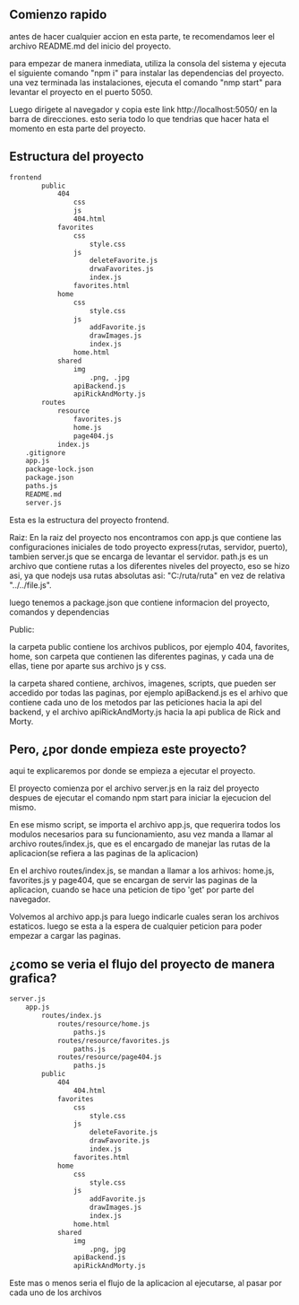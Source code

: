 ## Comienzo rapido

antes de hacer cualquier accion en esta parte, te recomendamos leer el archivo README.md del inicio del proyecto.

para empezar de manera inmediata, utiliza la consola del sistema y ejecuta el siguiente comando "npm i" para instalar las dependencias del proyecto. una vez terminada las instalaciones, ejecuta el comando "nmp start" para levantar el proyecto en el puerto 5050.

Luego dirigete al navegador y copia este link http://localhost:5050/ en la barra de direcciones.
esto seria todo lo que tendrias que hacer hata el momento en esta parte del proyecto.

## Estructura del proyecto 

```sh
frontend 
        public
            404
                css
                js
                404.html
            favorites
                css
                    style.css
                js
                    deleteFavorite.js
                    drwaFavorites.js
                    index.js
                favorites.html
            home
                css
                    style.css
                js
                    addFavorite.js
                    drawImages.js
                    index.js
                home.html
            shared
                img
                    .png, .jpg
                apiBackend.js
                apiRickAndMorty.js
        routes
            resource
                favorites.js
                home.js
                page404.js
            index.js
    .gitignore
    app.js
    package-lock.json
    package.json
    paths.js
    README.md
    server.js
```

Esta es la estructura del proyecto frontend.

Raiz: 
En la raiz del proyecto nos encontramos con app.js que contiene las configuraciones iniciales de todo proyecto express(rutas, servidor, puerto), tambien server.js que se encarga de levantar el servidor. path.js es un archivo que contiene rutas a los diferentes niveles del proyecto, eso se hizo asi, ya que nodejs usa rutas absolutas asi: "C:/ruta/ruta" en vez de relativa "../../file.js".

luego tenemos a package.json que contiene informacion del proyecto, comandos y dependencias

Public:

la carpeta public contiene los archivos publicos, por ejemplo 404, favorites, home, son carpeta que contienen las diferentes paginas, y cada una de ellas, tiene por aparte sus archivo js y css.

la carpeta shared contiene, archivos, imagenes, scripts, que pueden ser accedido por todas las paginas, por ejemplo apiBackend.js es el arhivo que contiene cada uno de los metodos par las peticiones hacia la api del backend, y el archivo apiRickAndMorty.js hacia la api publica de Rick and Morty.

## Pero, ¿por donde empieza este proyecto?

aqui te explicaremos por donde se empieza a ejecutar el proyecto.

El proyecto comienza por el archivo server.js en la raiz del proyecto despues de ejecutar el comando npm start para iniciar la ejecucion del mismo.

En ese mismo script, se importa el archivo app.js, que requerira todos los modulos necesarios para su funcionamiento, asu vez manda a llamar al archivo routes/index.js, que es el encargado de manejar las rutas de la aplicacion(se refiera a las paginas de la aplicacion)

En el archivo routes/index.js, se mandan a llamar a los arhivos: home.js, favorites.js y page404, que se encargan de servir las paginas de la aplicacion, cuando se hace una peticion de tipo 'get' por parte del navegador.

Volvemos al archivo app.js para luego indicarle cuales seran los archivos estaticos. luego se esta a la espera de cualquier peticion para poder empezar a cargar las paginas.

## ¿como se veria el flujo del proyecto de manera grafica?
```sh
server.js
    app.js
        routes/index.js
            routes/resource/home.js
                paths.js
            routes/resource/favorites.js
                paths.js
            routes/resource/page404.js
                paths.js
        public
            404
                404.html
            favorites
                css
                    style.css
                js
                    deleteFavorite.js
                    drawFavorite.js
                    index.js
                favorites.html
            home
                css
                    style.css
                js
                    addFavorite.js
                    drawImages.js
                    index.js
                home.html
            shared
                img
                    .png, jpg
                apiBackend.js
                apiRickAndMorty.js
```

Este mas o menos seria el flujo de la aplicacion al ejecutarse, al pasar por cada uno de los archivos
